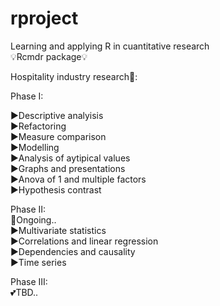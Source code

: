 # rproject
Learning and applying R in cuantitative research      
💡Rcmdr package💡               

Hospitality industry research🔎:

Phase I:

▶️Descriptive analyisis   
▶️Refactoring   
▶️Measure comparison    
▶️Modelling   
▶️Analysis of aytipical values    
▶️Graphs and presentations    
▶️Anova of 1 and multiple factors   
▶️Hypothesis contrast   

Phase II:     
👻Ongoing..   
▶️Multivariate statistics   
▶️Correlations and linear regression    
▶️Dependencies and causality    
▶️Time series   

Phase III:  
💕TBD..   
